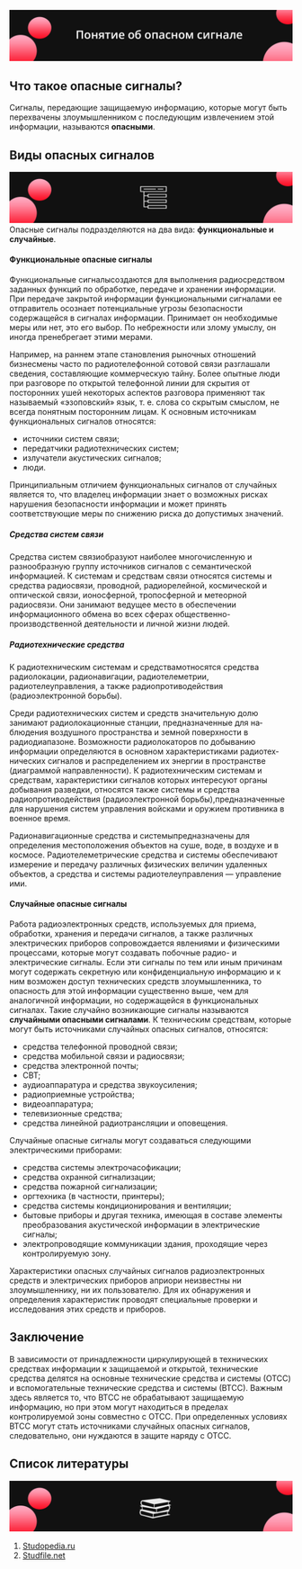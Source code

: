
![Image alt](https://github.com/begottten/The_concept_of_a_dangerous_signal.md/blob/main/images/image1.png)
## Что такое опасные сигналы?
Сигналы, передающие защищаемую информацию, которые могут быть перехвачены злоумышленником с последующим извлечением этой информации, называются **опасными**.
## Виды опасных сигналов
![Image alt](https://github.com/begottten/The_concept_of_a_dangerous_signal.md/blob/main/images/image3v2.png)
 Опасные сигналы подразделяются на два вида: **функциональные и случайные**.
#### Функциональные опасные сигналы
Функциональные сигналысоздаются для выполнения радиосредством заданных функций по обработке, передаче и хранении информации. При передаче закрытой информации функциональными сигналами ее отправитель осознает потенциальные угрозы безопасности содержащейся в сигналах информации. Принимает он необходимые меры или нет, это его выбор. По небрежности или злому умыслу, он иногда пренебрегает этими мерами. 

Например, на раннем этапе становления рыночных отношений бизнесмены часто по радиотелефонной сотовой связи разглашали сведения, составляющие коммерческую тайну. Более опытные люди при разговоре по открытой телефонной линии для скрытия от посторонних ушей некоторых аспектов разговора применяют так называемый «эзоповский» язык, т. е. слова со скрытым смыслом, не всегда понятным посторонним лицам. К основным источникам функциональных сигналов относятся:
- источники систем связи;
- передатчики радиотехнических систем;
- излучатели акустических сигналов;
- люди.

Принципиальным отличием функциональных сигналов от случайных является то, что владелец информации знает о возможных рисках нарушения безопасности информации и может принять соответствующие меры по снижению риска до допустимых значений.
##### Средства систем связи
Средства систем связиобразуют наиболее многочисленную и разнообразную группу источников сигналов с семантической информацией. К системам и средствам связи относятся системы и средства радиосвязи, проводной, радиорелейной, космической и оптической связи, ионосферной, тропосферной и метеорной радиосвязи. Они занимают ведущее место в обеспечении информационного обмена во всех сферах общественно-производственной деятельности и личной жизни людей.
##### Радиотехнические средства
К радиотехническим системам и средствамотносятся средства радиолокации, радионавигации, радиотелеметрии, радиотелеуправления, а также радиопротиводействия (радиоэлектронной борьбы).

Среди радиотехнических систем и средств значительную долю занимают радиолокационные станции, предназначенные для на­блюдения воздушного пространства и земной поверхности в радиодиапазоне. Возможности радиолокаторов по добыванию информации определяются в основном характеристиками радиотех­нических сигналов и распределением их энергии в пространстве (диаграммой направленности). К радиотехническим системам и средствам, характеристики сигналов которых интересуют органы добывания разведки, относятся также системы и средства радиопротиводействия (радиоэлектронной борьбы),предназначенные для нарушения систем управления войсками и оружием противника в военное время.

Радионавигационные средства и системыпредназначены для определения местоположения объектов на суше, воде, в воздухе и в космосе. Радиотелеметрические средства и системы обеспечивают измерение и передачу различных физических величин удаленных объектов, а средства и системы радиотелеуправления — управление ими.
#### Случайные опасные сигналы
Работа радиоэлектронных средств, используемых для приема, обработки, хранения и передачи сигналов, а также различных электрических приборов сопровождается явлениями и физическими процессами, которые могут создавать побочные радио- и электрические сигналы. Если эти сигналы по тем или иным причинам могут содержать секретную или конфиденциальную информацию и к ним возможен доступ технических средств злоумышленника, то опасность для этой информации существенно выше, чем для аналогичной информации, но содержащейся в функциональных сигналах. Такие случайно возникающие сигналы называются **случайными опасными сигналами**.
К техническим средствам, которые могут быть источниками случайных опасных сигналов, относятся:
- средства телефонной проводной связи;
- средства мобильной связи и радиосвязи;
- средства электронной почты;
- СВТ;
- аудиоаппаратура и средства звукоусиления;
- радиоприемные устройства;
- видеоаппаратура;
- телевизионные средства;
- средства линейной радиотрансляции и оповещения.

Случайные опасные сигналы могут создаваться следующими электрическими приборами:
- средства системы электрочасофикации;
- средства охранной сигнализации;
- средства пожарной сигнализации;
- оргтехника (в частности, принтеры);
- средства системы кондиционирования и вентиляции;
- бытовые приборы и другая техника, имеющая в составе элементы преобразования акустической информации в электрические сигналы;
- электропроводящие коммуникации здания, проходящие через контролируемую зону.

Характеристики опасных случайных сигналов радиоэлектронных средств и электрических приборов априори неизвестны ни злоумышленнику, ни их пользователю. Для их обнаружения и определения характеристик проводят специальные проверки и исследования этих средств и приборов.
## Заключение
В зависимости от принадлежности циркулирующей в технических средствах информации к защищаемой и открытой, технические средства делятся на основные технические средства и системы (ОТСС) и вспомогательные технические средства и системы (ВТСС). Важным здесь является то, что ВТСС не обрабатывают защищаемую информацию, но при этом могут находиться в пределах контролируемой зоны совместно с ОТСС. При определенных условиях ВТСС могут стать источниками случайных опасных сигналов, следовательно, они нуждаются в защите наряду с ОТСС.
## Список литературы
![Image alt](https://github.com/begottten/The_concept_of_a_dangerous_signal.md/blob/main/images/image4.png)
1. [Studopedia.ru](https://studopedia.ru/18_70331_opasnie-signali-i-ih-istochniki.html)
2. [Studfile.net](https://studfile.net/preview/4170603/page:6/)
